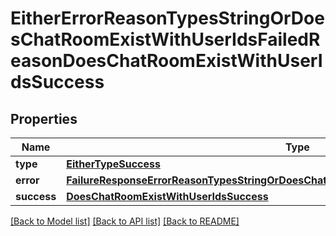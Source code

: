 # EitherErrorReasonTypesStringOrDoesChatRoomExistWithUserIdsFailedReasonDoesChatRoomExistWithUserIdsSuccess

## Properties
Name | Type | Description | Notes
------------ | ------------- | ------------- | -------------
**type** | [**EitherTypeSuccess**](EitherTypeSuccess.md) |  | 
**error** | [**FailureResponseErrorReasonTypesStringOrDoesChatRoomExistWithUserIdsFailedReasonError**](FailureResponseErrorReasonTypesStringOrDoesChatRoomExistWithUserIdsFailedReasonError.md) |  | 
**success** | [**DoesChatRoomExistWithUserIdsSuccess**](DoesChatRoomExistWithUserIdsSuccess.md) |  | 

[[Back to Model list]](../README.md#documentation-for-models) [[Back to API list]](../README.md#documentation-for-api-endpoints) [[Back to README]](../README.md)


